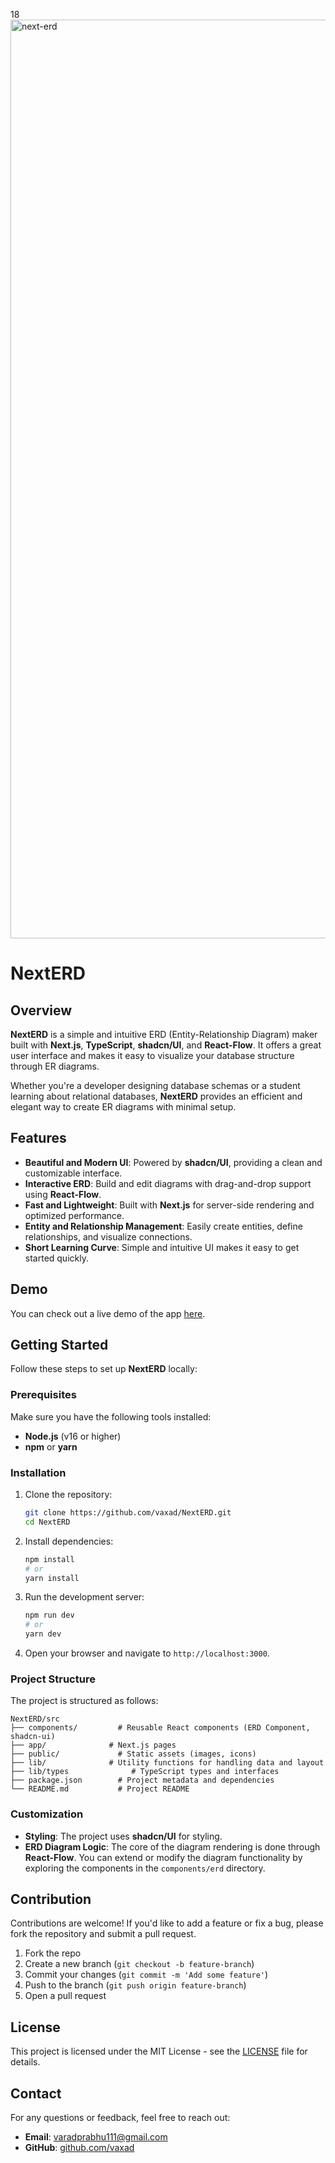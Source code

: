 18
<img width="1470" alt="next-erd" src="https://res.cloudinary.com/db670bhmc/image/upload/v1728232422/Screenshot_2024-10-06_at_10.02.44_PM_lht802.png">

# NextERD

## Overview

**NextERD** is a simple and intuitive ERD (Entity-Relationship Diagram) maker built with **Next.js**, **TypeScript**, **shadcn/UI**, and **React-Flow**. It offers a great user interface and makes it easy to visualize your database structure through ER diagrams.

Whether you're a developer designing database schemas or a student learning about relational databases, **NextERD** provides an efficient and elegant way to create ER diagrams with minimal setup.

## Features

- **Beautiful and Modern UI**: Powered by **shadcn/UI**, providing a clean and customizable interface.
- **Interactive ERD**: Build and edit diagrams with drag-and-drop support using **React-Flow**.
- **Fast and Lightweight**: Built with **Next.js** for server-side rendering and optimized performance.
- **Entity and Relationship Management**: Easily create entities, define relationships, and visualize connections.
- **Short Learning Curve**: Simple and intuitive UI makes it easy to get started quickly.

## Demo

You can check out a live demo of the app [here](https://next-erd.vercel.app/).

## Getting Started

Follow these steps to set up **NextERD** locally:

### Prerequisites

Make sure you have the following tools installed:

- **Node.js** (v16 or higher)
- **npm** or **yarn**

### Installation

1. Clone the repository:

   ```bash
   git clone https://github.com/vaxad/NextERD.git
   cd NextERD
   ```

2. Install dependencies:

   ```bash
   npm install
   # or
   yarn install
   ```

3. Run the development server:

   ```bash
   npm run dev
   # or
   yarn dev
   ```

4. Open your browser and navigate to `http://localhost:3000`.

### Project Structure

The project is structured as follows:

```
NextERD/src
├── components/         # Reusable React components (ERD Component, shadcn-ui)
├── app/              # Next.js pages
├── public/             # Static assets (images, icons)
├── lib/              # Utility functions for handling data and layout
├── lib/types              # TypeScript types and interfaces
├── package.json        # Project metadata and dependencies
└── README.md           # Project README
```

### Customization

- **Styling**: The project uses **shadcn/UI** for styling.
- **ERD Diagram Logic**: The core of the diagram rendering is done through **React-Flow**. You can extend or modify the diagram functionality by exploring the components in the `components/erd` directory.

## Contribution

Contributions are welcome! If you'd like to add a feature or fix a bug, please fork the repository and submit a pull request.

1. Fork the repo
2. Create a new branch (`git checkout -b feature-branch`)
3. Commit your changes (`git commit -m 'Add some feature'`)
4. Push to the branch (`git push origin feature-branch`)
5. Open a pull request

## License

This project is licensed under the MIT License - see the [LICENSE](LICENSE) file for details.

## Contact

For any questions or feedback, feel free to reach out:

- **Email**: varadprabhu111@gmail.com
- **GitHub**: [github.com/vaxad](https://github.com/vaxad)
